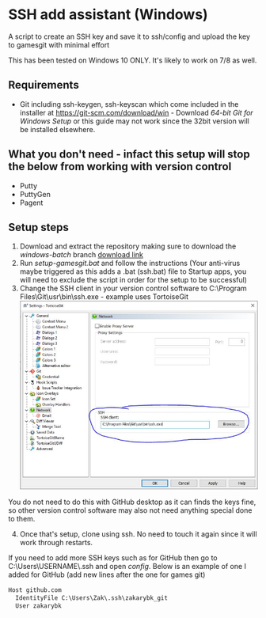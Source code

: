 # SSH add assistant (Windows)
A script to create an SSH key and save it to ssh/config and upload the key to gamesgit with minimal effort

This has been tested on Windows 10 ONLY.
It's likely to work on 7/8 as well.

## Requirements
* Git including ssh-keygen, ssh-keyscan which come included in the installer at https://git-scm.com/download/win - Download *64-bit Git for Windows Setup* or this guide may not work since the 32bit version will be installed elsewhere.

## What you don't need - infact this setup will stop the below from working with version control
* Putty
* PuttyGen
* Pagent

## Setup steps
1. Download and extract the repository making sure to download the *windows-batch* branch [download link](https://github.com/zakarybk/gamesgit-ssh-assistant/archive/windows-batch.zip)
2. Run *setup-gamesgit.bat* and follow the instructions (Your anti-virus maybe triggered as this adds a .bat (ssh.bat) file to Startup apps, you will need to exclude the script in order for the setup to be successful)
3. Change the SSH client in your version control software to C:\Program Files\Git\usr\bin\ssh.exe - example uses TortoiseGit
![tortoise](docs/img/doc-change-ssh.jpg)

You do not need to do this with GitHub desktop as it can finds the keys fine, so other version control software may also not need anything special done to them.

4. Once that's setup, clone using ssh. No need to touch it again since it will work through restarts.

If you need to add more SSH keys such as for GitHub then go to C:\Users\USERNAME\\.ssh and open *config*.
Below is an example of one I added for GitHub (add new lines after the one for games git)
```
Host github.com
  IdentityFile C:\Users\Zak\.ssh\zakarybk_git
  User zakarybk
```
